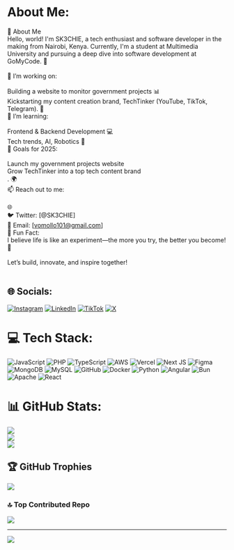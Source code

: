#  About Me:
👋 About Me<br>Hello, world! I'm SK3CHIE, a tech enthusiast and software developer in the making from Nairobi, Kenya. Currently, I'm a student at Multimedia University and pursuing a deep dive into software development at GoMyCode. 🚀<br><br>🔭 I’m working on:<br><br>Building a website to monitor government projects 📊<br>Kickstarting my content creation brand, TechTinker (YouTube, TikTok, Telegram). 🎥<br>🌱 I’m learning:<br><br>Frontend & Backend Development 💻<br>Tech trends, AI, Robotics 🤖<br>🎯 Goals for 2025:<br><br>Launch my government projects website<br>Grow TechTinker into a top tech content brand<br>. 🌍<br>📫 Reach out to me:<br><br>🌐<br>🐦 Twitter: [@SK3CHIE]<br>📧 Email: [vomollo101@gmail.com]<br>💬 Fun Fact:<br>I believe life is like an experiment—the more you try, the better you become! 🧪<br><br>Let’s build, innovate, and inspire together! <br><br>


## 🌐 Socials:
[![Instagram](https://img.shields.io/badge/Instagram-%23E4405F.svg?logo=Instagram&logoColor=white)](https://instagram.com/@SK3CHIE) [![LinkedIn](https://img.shields.io/badge/LinkedIn-%230077B5.svg?logo=linkedin&logoColor=white)](https://linkedin.com/in/vomollo101@gmail.com) [![TikTok](https://img.shields.io/badge/TikTok-%23000000.svg?logo=TikTok&logoColor=white)](https://tiktok.com/@@SK3CHIE) [![X](https://img.shields.io/badge/X-black.svg?logo=X&logoColor=white)](https://x.com/@SK3CHIE) 

# 💻 Tech Stack:
![JavaScript](https://img.shields.io/badge/javascript-%23323330.svg?style=for-the-badge&logo=javascript&logoColor=%23F7DF1E) ![PHP](https://img.shields.io/badge/php-%23777BB4.svg?style=for-the-badge&logo=php&logoColor=white) ![TypeScript](https://img.shields.io/badge/typescript-%23007ACC.svg?style=for-the-badge&logo=typescript&logoColor=white) ![AWS](https://img.shields.io/badge/AWS-%23FF9900.svg?style=for-the-badge&logo=amazon-aws&logoColor=white) ![Vercel](https://img.shields.io/badge/vercel-%23000000.svg?style=for-the-badge&logo=vercel&logoColor=white) ![Next JS](https://img.shields.io/badge/Next-black?style=for-the-badge&logo=next.js&logoColor=white) ![Figma](https://img.shields.io/badge/figma-%23F24E1E.svg?style=for-the-badge&logo=figma&logoColor=white) ![MongoDB](https://img.shields.io/badge/MongoDB-%234ea94b.svg?style=for-the-badge&logo=mongodb&logoColor=white) ![MySQL](https://img.shields.io/badge/mysql-4479A1.svg?style=for-the-badge&logo=mysql&logoColor=white) ![GitHub](https://img.shields.io/badge/github-%23121011.svg?style=for-the-badge&logo=github&logoColor=white) ![Docker](https://img.shields.io/badge/docker-%230db7ed.svg?style=for-the-badge&logo=docker&logoColor=white) ![Python](https://img.shields.io/badge/python-3670A0?style=for-the-badge&logo=python&logoColor=ffdd54) ![Angular](https://img.shields.io/badge/angular-%23DD0031.svg?style=for-the-badge&logo=angular&logoColor=white) ![Bun](https://img.shields.io/badge/Bun-%23000000.svg?style=for-the-badge&logo=bun&logoColor=white) ![Apache](https://img.shields.io/badge/apache-%23D42029.svg?style=for-the-badge&logo=apache&logoColor=white) ![React](https://img.shields.io/badge/react-%2320232a.svg?style=for-the-badge&logo=react&logoColor=%2361DAFB)
# 📊 GitHub Stats:
![](https://github-readme-stats.vercel.app/api?username=SK3CHI3&theme=github_dark&hide_border=false&include_all_commits=true&count_private=false)<br/>
![](https://github-readme-streak-stats.herokuapp.com/?user=SK3CHI3&theme=github_dark&hide_border=false)<br/>
![](https://github-readme-stats.vercel.app/api/top-langs/?username=SK3CHI3&theme=github_dark&hide_border=false&include_all_commits=true&count_private=false&layout=compact)

## 🏆 GitHub Trophies
![](https://github-profile-trophy.vercel.app/?username=SK3CHI3&theme=radical&no-frame=false&no-bg=true&margin-w=4)

### 🔝 Top Contributed Repo
![](https://github-contributor-stats.vercel.app/api?username=SK3CHI3&limit=5&theme=dark&combine_all_yearly_contributions=true)

----
[![](https://visitcount.itsvg.in/api?id=SK3CHI3&icon=0&color=0)](https://visitcount.itsvg.in)

<!--The end--!>
